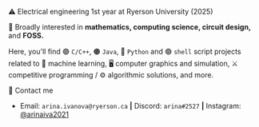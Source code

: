 ⚠️ Electrical engineering 1st year at Ryerson University (2025)

📝 Broadly interested in **mathematics, computing science, circuit design,** and **FOSS.**

Here, you'll find 🟣 `C/C++`, 🟤 `Java`, 🔵 `Python` and 🟢 `shell` script projects related to 🤖 machine learning, 🖥️ computer graphics and simulation, ⚔️ competitive programming / ⚙️ algorithmic solutions, and more.

🤝 Contact me
+ Email: `arina.ivanova@ryerson.ca` **|** Discord: `arina#2527` **|** Instagram: [@arinaiva2021](https://www.instagram.com/arinaiva2021/)
